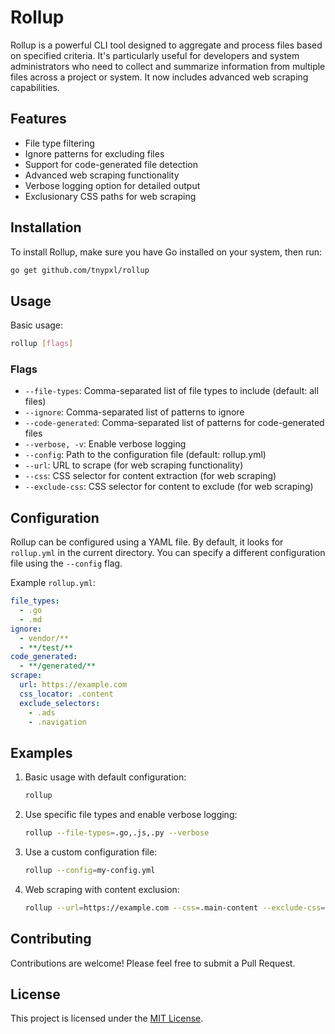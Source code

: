 # Rollup

Rollup is a powerful CLI tool designed to aggregate and process files based on specified criteria. It's particularly useful for developers and system administrators who need to collect and summarize information from multiple files across a project or system. It now includes advanced web scraping capabilities.

## Features

- File type filtering
- Ignore patterns for excluding files
- Support for code-generated file detection
- Advanced web scraping functionality
- Verbose logging option for detailed output
- Exclusionary CSS paths for web scraping

## Installation

To install Rollup, make sure you have Go installed on your system, then run:

```bash
go get github.com/tnypxl/rollup
```

## Usage

Basic usage:

```bash
rollup [flags]
```

### Flags

- `--file-types`: Comma-separated list of file types to include (default: all files)
- `--ignore`: Comma-separated list of patterns to ignore
- `--code-generated`: Comma-separated list of patterns for code-generated files
- `--verbose, -v`: Enable verbose logging
- `--config`: Path to the configuration file (default: rollup.yml)
- `--url`: URL to scrape (for web scraping functionality)
- `--css`: CSS selector for content extraction (for web scraping)
- `--exclude-css`: CSS selector for content to exclude (for web scraping)

## Configuration

Rollup can be configured using a YAML file. By default, it looks for `rollup.yml` in the current directory. You can specify a different configuration file using the `--config` flag.

Example `rollup.yml`:

```yaml
file_types:
  - .go
  - .md
ignore:
  - vendor/**
  - **/test/**
code_generated:
  - **/generated/**
scrape:
  url: https://example.com
  css_locator: .content
  exclude_selectors:
    - .ads
    - .navigation
```

## Examples

1. Basic usage with default configuration:
   ```bash
   rollup
   ```

2. Use specific file types and enable verbose logging:
   ```bash
   rollup --file-types=.go,.js,.py --verbose
   ```

3. Use a custom configuration file:
   ```bash
   rollup --config=my-config.yml
   ```

4. Web scraping with content exclusion:
   ```bash
   rollup --url=https://example.com --css=.main-content --exclude-css=.ads,.sidebar
   ```

## Contributing

Contributions are welcome! Please feel free to submit a Pull Request.

## License

This project is licensed under the [MIT License](LICENSE).
